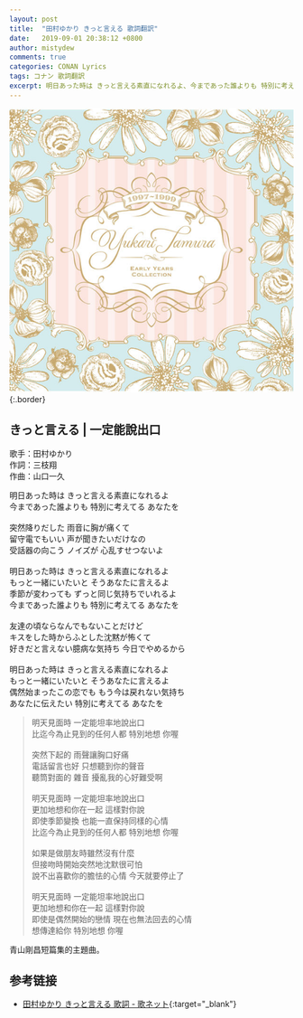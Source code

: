 ```yaml
---
layout: post
title:  "田村ゆかり きっと言える 歌詞翻訳"
date:   2019-09-01 20:38:12 +0800
author: mistydew
comments: true
categories: CONAN Lyrics
tags: コナン 歌詞翻訳
excerpt: 明日あった時は きっと言える素直になれるよ、今まであった誰よりも 特別に考えてる あなたを。
---
```

![EARLY YEARS COLLECTION](/assets/images/cover/dc/EARLY%20YEARS%20COLLECTION.jpg){:.border}

## きっと言える | 一定能說出口

歌手：田村ゆかり<br>
作詞：三枝翔<br>
作曲：山口一久

<div class="lyric-original">
<p>
明日あった時は きっと言える素直になれるよ<br>
今まであった誰よりも 特別に考えてる あなたを<br>
<br>
突然降りだした 雨音に胸が痛くて<br>
留守電でもいい 声が聞きたいだけなの<br>
受話器の向こう ノイズが 心乱すせつないよ<br>
<br>
明日あった時は きっと言える素直になれるよ<br>
もっと一緒にいたいと そうあなたに言えるよ<br>
季節が変わっても ずっと同じ気持ちでいれるよ<br>
今まであった誰よりも 特別に考えてる あなたを<br>
<br>
友達の頃ならなんでもないことだけど<br>
キスをした時からふとした沈黙が怖くて<br>
好きだと言えない臆病な気持ち 今日でやめるから<br>
<br>
明日あった時は きっと言える素直になれるよ<br>
もっと一緒にいたいと そうあなたに言えるよ<br>
偶然始まったこの恋でも もう今は戻れない気持ち<br>
あなたに伝えたい 特別に考えてる あなたを
</p>
</div>

<div class="lyric-translation">
<blockquote>
明天見面時 一定能坦率地說出口<br>
比迄今為止見到的任何人都 特別地想 你喔<br>
<br>
突然下起的 雨聲讓胸口好痛<br>
電話留言也好 只想聽到你的聲音<br>
聽筒對面的 雜音 擾亂我的心好難受啊<br>
<br>
明天見面時 一定能坦率地說出口<br>
更加地想和你在一起 這樣對你說<br>
即使季節變換 也能一直保持同樣的心情<br>
比迄今為止見到的任何人都 特別地想 你喔<br>
<br>
如果是做朋友時雖然沒有什麼<br>
但接吻時開始突然地沈默很可怕<br>
說不出喜歡你的膽怯的心情 今天就要停止了<br>
<br>
明天見面時 一定能坦率地說出口<br>
更加地想和你在一起 這樣對你說<br>
即使是偶然開始的戀情 現在也無法回去的心情<br>
想傳達給你 特別地想 你喔
</blockquote>
</div>

青山剛昌短篇集的主題曲。

## 参考链接

* [田村ゆかり きっと言える 歌詞 - 歌ネット](https://www.uta-net.com/song/60563){:target="_blank"}
